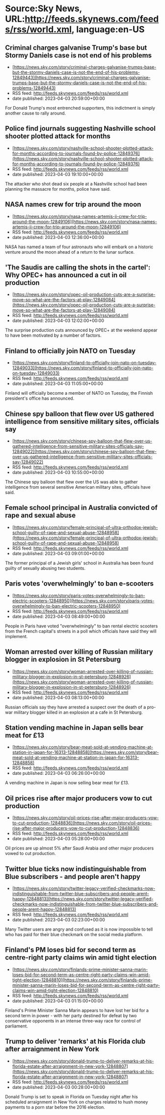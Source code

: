 # Source:Sky News, URL:http://feeds.skynews.com/feeds/rss/world.xml, language:en-US

## Criminal charges galvanise Trump's base but Stormy Daniels case is not end of his problems
 - [https://news.sky.com/story/criminal-charges-galvanise-trumps-base-but-the-stormy-daniels-case-is-not-the-end-of-his-problems-12849443](https://news.sky.com/story/criminal-charges-galvanise-trumps-base-but-the-stormy-daniels-case-is-not-the-end-of-his-problems-12849443)
 - RSS feed: http://feeds.skynews.com/feeds/rss/world.xml
 - date published: 2023-04-03 20:59:00+00:00

For Donald Trump's most entrenched supporters, this indictment is simply another cause to rally around.

## Police find journals suggesting Nashville school shooter plotted attack for months
 - [https://news.sky.com/story/nashville-school-shooter-plotted-attack-for-months-according-to-journals-found-by-police-12849376](https://news.sky.com/story/nashville-school-shooter-plotted-attack-for-months-according-to-journals-found-by-police-12849376)
 - RSS feed: http://feeds.skynews.com/feeds/rss/world.xml
 - date published: 2023-04-03 19:10:00+00:00

The attacker who shot dead six people at a Nashville school had been planning the massacre for months, police have said.

## NASA names crew for trip around the moon
 - [https://news.sky.com/story/nasa-names-artemis-ii-crew-for-trip-around-the-moon-12849106](https://news.sky.com/story/nasa-names-artemis-ii-crew-for-trip-around-the-moon-12849106)
 - RSS feed: http://feeds.skynews.com/feeds/rss/world.xml
 - date published: 2023-04-03 12:36:00+00:00

NASA has named a team of four astronauts who will embark on a historic venture around the moon ahead of a return to the lunar surface.

## 'The Saudis are calling the shots in the cartel': Why OPEC+ has announced a cut in oil production
 - [https://news.sky.com/story/opec-oil-production-cuts-are-a-surprise-move-so-what-are-the-factors-at-play-12849084](https://news.sky.com/story/opec-oil-production-cuts-are-a-surprise-move-so-what-are-the-factors-at-play-12849084)
 - RSS feed: http://feeds.skynews.com/feeds/rss/world.xml
 - date published: 2023-04-03 12:02:00+00:00

The surprise production cuts announced by OPEC+ at the weekend appear to have been motivated by a number of factors.

## Finland to officially join NATO on Tuesday
 - [https://news.sky.com/story/finland-to-officially-join-nato-on-tuesday-12849033](https://news.sky.com/story/finland-to-officially-join-nato-on-tuesday-12849033)
 - RSS feed: http://feeds.skynews.com/feeds/rss/world.xml
 - date published: 2023-04-03 11:05:00+00:00

Finland will officially become a member of NATO on Tuesday, the Finnish president's office has announced.

## Chinese spy balloon that flew over US gathered intelligence from sensitive military sites, officials say
 - [https://news.sky.com/story/chinese-spy-balloon-that-flew-over-us-gathered-intelligence-from-sensitive-military-sites-officials-say-12849022](https://news.sky.com/story/chinese-spy-balloon-that-flew-over-us-gathered-intelligence-from-sensitive-military-sites-officials-say-12849022)
 - RSS feed: http://feeds.skynews.com/feeds/rss/world.xml
 - date published: 2023-04-03 10:55:00+00:00

The Chinese spy balloon that flew over the US was&#160;able to gather intelligence from several sensitive American military sites, officials have said.

## Female school principal in Australia convicted of rape and sexual abuse
 - [https://news.sky.com/story/female-principal-of-ultra-orthodox-jewish-school-guilty-of-rape-and-sexual-abuse-12848958](https://news.sky.com/story/female-principal-of-ultra-orthodox-jewish-school-guilty-of-rape-and-sexual-abuse-12848958)
 - RSS feed: http://feeds.skynews.com/feeds/rss/world.xml
 - date published: 2023-04-03 09:01:00+00:00

The former principal of a Jewish girls' school in Australia has been found guilty of sexually abusing two students.

## Paris votes 'overwhelmingly' to ban e-scooters
 - [https://news.sky.com/story/paris-votes-overwhelmingly-to-ban-electric-scooters-12848950](https://news.sky.com/story/paris-votes-overwhelmingly-to-ban-electric-scooters-12848950)
 - RSS feed: http://feeds.skynews.com/feeds/rss/world.xml
 - date published: 2023-04-03 08:49:00+00:00

People in Paris have voted "overwhelmingly" to ban rental electric scooters from the French capital's streets in a poll which officials have said they will implement.

## Woman arrested over killing of Russian military blogger in explosion in St Petersburg
 - [https://news.sky.com/story/woman-arrested-over-killing-of-russian-military-blogger-in-explosion-in-st-petersburg-12848926](https://news.sky.com/story/woman-arrested-over-killing-of-russian-military-blogger-in-explosion-in-st-petersburg-12848926)
 - RSS feed: http://feeds.skynews.com/feeds/rss/world.xml
 - date published: 2023-04-03 08:13:00+00:00

Russian officials say they have arrested a suspect over the death of a pro-war military blogger killed in an explosion at a cafe in St Petersburg.

## Station vending machine in Japan sells bear meat for &#163;13
 - [https://news.sky.com/story/bear-meat-sold-at-vending-machine-at-station-in-japan-for-16313-12848858](https://news.sky.com/story/bear-meat-sold-at-vending-machine-at-station-in-japan-for-16313-12848858)
 - RSS feed: http://feeds.skynews.com/feeds/rss/world.xml
 - date published: 2023-04-03 06:26:00+00:00

A vending machine in Japan is now selling bear meat for &#163;13.

## Oil prices rise after major producers vow to cut production
 - [https://news.sky.com/story/oil-prices-rise-after-major-producers-vow-to-cut-production-12848836](https://news.sky.com/story/oil-prices-rise-after-major-producers-vow-to-cut-production-12848836)
 - RSS feed: http://feeds.skynews.com/feeds/rss/world.xml
 - date published: 2023-04-03 05:28:00+00:00

Oil prices are up almost 5% after Saudi Arabia and other major producers vowed to cut production.

## Twitter blue ticks now indistinguishable from Blue subscribers - and people aren't happy
 - [https://news.sky.com/story/twitter-legacy-verified-checkmarks-now-indistinguishable-from-twitter-blue-subscribers-and-people-arent-happy-12848813](https://news.sky.com/story/twitter-legacy-verified-checkmarks-now-indistinguishable-from-twitter-blue-subscribers-and-people-arent-happy-12848813)
 - RSS feed: http://feeds.skynews.com/feeds/rss/world.xml
 - date published: 2023-04-03 02:23:00+00:00

Many Twitter users are angry and confused as it is now impossible to tell who has paid for their blue checkmark on the social media platform.

## Finland's PM loses bid for second term as centre-right party claims win amid tight election
 - [https://news.sky.com/story/finlands-prime-minister-sanna-marin-loses-bid-for-second-term-as-centre-right-party-claims-win-amid-tight-election-12848810](https://news.sky.com/story/finlands-prime-minister-sanna-marin-loses-bid-for-second-term-as-centre-right-party-claims-win-amid-tight-election-12848810)
 - RSS feed: http://feeds.skynews.com/feeds/rss/world.xml
 - date published: 2023-04-03 01:15:00+00:00

Finland's Prime Minister Sanna Marin appears to have lost her bid for a second term in power - with her party destined for defeat by two conservative opponents in an intense three-way race for control of parliament.

## Trump to deliver 'remarks' at his Florida club after arraignment in New York
 - [https://news.sky.com/story/donald-trump-to-deliver-remarks-at-his-florida-estate-after-arraignment-in-new-york-12848807](https://news.sky.com/story/donald-trump-to-deliver-remarks-at-his-florida-estate-after-arraignment-in-new-york-12848807)
 - RSS feed: http://feeds.skynews.com/feeds/rss/world.xml
 - date published: 2023-04-03 00:28:00+00:00

Donald Trump is set to speak in Florida on Tuesday night after his scheduled arraignment in New York on charges related to hush money payments to a porn star before the 2016 election.

